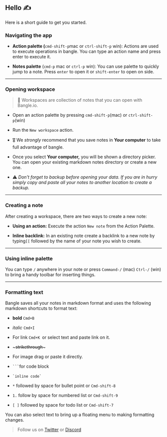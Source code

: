 ## Hello :writing_hand:

Here is a short guide to get you started.

### Navigating the app

- **Action palette (**`cmd-shift-p`mac or `ctrl-shift-p` win): Actions are used to execute operations in bangle. You can type an action name and press enter to execute it.

- **Notes palette** (`cmd-p` mac or `ctrl-p` win): You can use palette to quickly jump to a note. Press `enter` to open it or `shift-enter` to open on side.

---

### Opening workspace

> :book:  Workspaces are collection of notes that you can open with Bangle.io.

- Open an action palette by pressing `cmd-shift-p`(mac) or `ctrl-shift-p`(win)

- Run the `New workspace` action.

- :medal_military: We _strongly_ recommend that you save notes in **Your computer** to take full advantage of bangle.

- Once you select **Your computer,** you will be shown a directory picker. You can open your existing markdown notes directory or create a new one.

- :warning: _Don't forget to backup before opening your data. If you are in hurry simply copy and paste all your notes to another location to create a backup._

---

### Creating a note

After creating a workspace, there are two ways to create a new note:

- **Using an action:** Execute the action `New note` from the Action Palette.

- **Inline backlink:** In an existing note create a backlink to a new note by typing`[[` followed by the name of your note you wish to create.

---

### Using inline palette

You can type `/` anywhere in your note or press `Command-/` (mac) `Ctrl-/` (win) to bring a handy toolbar for inserting things.

---

### Formatting text

Bangle saves all your notes in markdown format and  uses the following markdown shortcuts to format text:

- **bold** `Cmd+B`

- _italic_ `Cmd+I`

- For link `Cmd+K `or select text and paste link on it.

- \~~~strikethrough~~\~

- For image drag or paste it directly.

- ```` ``` ````for code block

- `` `inline code` ``

- `*` followed by space for bullet point or `Cmd-shift-8`

- `1.` follow by space for numbered list or `Cmd-shift-9`

- `[ ]` followed by space for todo list or `Cmd-shift-7`

You can also select text to bring up a floating menu to making formatting changes.

> Follow us on [Twitter](https://twitter.com/bangle_io) or [Discord](https://discord.gg/GvvbWJrVQY)